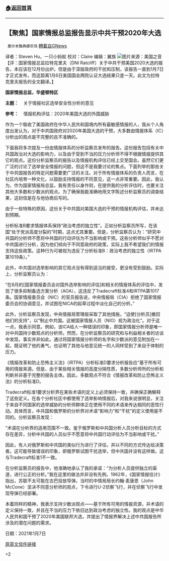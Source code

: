 ###  [:house:返回首頁](https://github.com/ourhimalayas/txt)
---

## 【聚焦】国家情报总监报告显示中共干预2020年大选
` 墨尔本雅典娜农场` [轉載自GNews](https://gnews.org/zh-hans/781950/)

译者：Steven Hu，一只小蚂蚁
校对：Claire
编辑：翼族
![]()![](https://gnews.org/wp-content/uploads/2021/01/Picture1-41.png)图片来源：美国之音
【评：国家情报总监拉特克里夫（DNI Ratcliff）关于中共干预美国2020大选的报告，本应该在12月份出炉。但是由于深层政府的干扰和压制，该报告一直到1月7日才正式发布，而这距离1月6日美国国会两院认证大选结果只差一天。此文为拉特克里夫报告的全文翻译。】

**国****家情****报总监，华****盛****顿****特****区**

**主题：**    关于情报社区选举安全性分析的意见

**参考：**    情报机构评估：2020年美国大选的外国威胁

作为一个吸收了美国政府在中华人民共和国境内所有最敏感情报的人，我从个人角度出发认为，对于中共国政府对2020年美国大选的干预，大多数由情报体系（IC）分析出的观点是不完整的且不准确的。

下面我将多次提及一份由情报体系的分析监察员发布的报告。这份报告包括有关中共国政治对大选的影响力，以及由于受到不当的压力分析师不得不根据情报提供其它的观点。这份分析监察员的报告以及情报机构评估已经上交至国会。虽然它们更广泛的讨论了选举安全情报的问题，但这不是我要讨论的焦点。下面列举的那些关于中共国报告的特定问题需要更广泛的关注。对于所有情报体系的负责人而言，在社区内培育一种文化，以鼓励支持情报的不同意见，这一点非常重要。因此，我认为，作为国家情报局总监，我有责任以身作则，在提供我的分析评估时，也要关注其他大多数和少数派的观点。为了确保我能准确地用文字陈述分析监察员的调查结果，这封信是在与他协商后写的。

由于一些特殊的原因，这份关于中共国对美国大选的干预的情报机构评估，并未达到预期。

分析标准B要求情报体系保持“政治考虑的独立性”。正如分析监察员所写，在该国“处于党派高度分裂的”时期，这点尤其重要。但是，分析监察员认为：“研究中共国的分析师不愿将中共国的行动评估为不当影响或干预。这些分析师似乎不愿对中共国进行分析，因为他们倾向于不同意政府的政策，实际上我不希望我们的情报支持这些政策。这种行为可被视为违反了分析标准B：政治考虑的独立性（IRTPA第1019条）。”

此外，中共国对选举影响的其它观点没有得到适当的接受，更没有受到鼓励。实际上，分析监察员认为：

“在8月的[国家情报委员会对国外选举影响的评估]和相关的情报体系的评估中，发现了很多抑制备选方案分析（AOA），这违反了Tradecraft标准4和IRTPA第1017条。国家情报委员会（NIC）的官员报告说，中央情报局（CIA）拒绝了国家情报委员会的协调意见，并试图在NICA的起草过程中淡化自己的分析。”

此外，分析监察员发现，中央情报局管理层采取了其他措施，“迫使[分析员]撤回他们的支持”，以“制止中共国。这被国家情报人员（NIO）视为政治化”。对于这一点，我表示同意。例如，该ICA给人一种错误的印象，即国家情报分析师是唯一对中共国持少数观点的分析师。然而，在分析监察员的研究和与利益相关者的访谈中发现，事实并非如此。通过将国家情报分析师的名字和少数派的意见附加在一起，既证明了他的勇气，也证明了其他与他意见统一的人同样受到了来自于体制的压力。

《情报改革和防止恐怖主义法》（IRTPA）分析标准D要求分析报告应“基于所有可用的情报来源。但是，由于某些相关情报的高度分隔性质，多数分析师所的分析和判断并非基于完整的报告主体。因此，多数观点不符合《情报改革和防止恐怖主义法》的分析标准D。

Tradecraft标准1要求分析界在某些术语的定义上必须保持一致，并确保正确解释了这些定义。在各个分析社区中都使用了选举影响情报后，对我来说很明显，关注于来自不同国家的选举威胁的分析师群体正在使用不同的术语来传达相同的恶性行动。具体而言，中共国和俄罗斯的分析界对术语“影响力”和“干扰”的定义使用是不同的。分析监察员发现：

“术语在分析界的适用范围不一致。鉴于俄罗斯和中共国分析人员分析目标的方式存在差异，分析中共国的人员似乎不愿意将中共国行动评估为不当影响或干扰。”

因此，有人对俄罗斯和中共国的类似行为进行了评估，并以不同的方式传达给决策者。这可能导致错误的印象，即俄罗斯试图干扰选举，但中共国并没有这样做。这与Tradecraft标准1不一致。

在分析监察员的报告中，他准确地承认了我的承诺：“为分析人员提供独立的渠道，进行公正的分析。”我在这里的做法并非没有先例。1962年，《国家情报估计》指出，苏联不太可能在古巴投放导弹。当时的中情局局长约翰·麦康恩（John McCone）坚决不同意分析师的观点，下令进行U-2侦察飞行，并在侦察飞行中发现导弹已经部署。

本着同样的精神，我表示支持少数派观点——基于所有可用的情报资源，并术语的定义保持一致，并且在不当的压力下依旧达到政治考虑的独立性。我的观点是中华人民共和国干预了2020年美国联邦大选，并提出了情报界解决上述中共国报告所涉及的潜在问题的需求。

日期：2021年1月7日

[原英文信件链接](https://www.scribd.com/document/491038048/Ratcliffe-Views-on-Intelligence-Community-Election-Security-Analysis#from_embed)

+2
